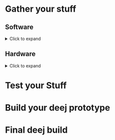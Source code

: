 # Gather your stuff
## Software
<details>
 <summary>Click to expand</summary> 

* For your Arduino
  <details>
  <summary>Click to expand</summary> 
  
  1. Point your browser to: https://github.com/omriharel/deej/blob/master/arduino/deej-5-sliders-vanilla/deej-5-sliders-vanilla.ino
  1. Click on the **Raw** button
  ![raw](raw.png)
  1. Right click anywhere on the new page, and select **Save as**
  ![saveas](saveas.png)
  1. Make a folder named **deej** in your C:\ drive and save **deej-5-sliders-vanilla.ino** to it
  ![savedeej](savedeej.png)
  1. Point your browser to: https://www.arduino.cc/en/Main/Software 
  1. Click on **Windows Installer** to download the latest version
  ![arduinodownload](arduinodownload.png)
  
  </details>
      
 * For your PC
   
   <details>
   <summary>Click to expand</summary> 
 
   1. Point your browser to: https://github.com/omriharel/deej/releases/tag/v0.9.10
   1. Scroll to the **Assets** section at the bottom 
   ![assets](assets.png)
   1. Click on **config.yaml**, this should save a copy to your **Downloads** directory
   1. Click on **deej-debug.exe**, this should save a copy to your **Downloads** directory
   1. Click on **deej.exe**, this should save a copy to your **Downloads** directory
   1. Go to your **Downloads** directory, select the 3 files from above, right click, Copy
   ![copy](copy.png)
   1. Go to your **C:\deej** directory, right click, paste
   ![paste](paste.png)
   </details>
   
</details>

## Hardware
<details>
 <summary>Click to expand</summary> 
 
 
 
 * Arduino - pick one and get it
   <details>
   <summary>Click to expand</summary> 

   pro micro
   </details>
 
  
 
 * Potentiators ("Pots")
   <details>
   <summary>Click to expand</summary> 

   pots
   </details>  

</details>

# Test your Stuff
# Build your deej prototype
# Final deej build

